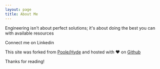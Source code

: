 ```yaml
---
layout: page
title: About Me
---
```


<p class="message">
 Engineering isn't about perfect solutions; it's about doing the best you can with available resources
</p>

Connect me on Linkedin

This site was forked from [Poole/Hyde](https://github.com/poole/hyde) and hosted with :heart: on [Github](https://github.com)

Thanks for reading!

